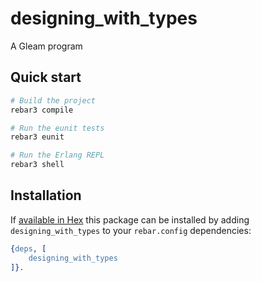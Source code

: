 # designing_with_types

A Gleam program


## Quick start

```sh
# Build the project
rebar3 compile

# Run the eunit tests
rebar3 eunit

# Run the Erlang REPL
rebar3 shell
```


## Installation

If [available in Hex](https://www.rebar3.org/docs/dependencies#section-declaring-dependencies)
this package can be installed by adding `designing_with_types` to your `rebar.config` dependencies:

```erlang
{deps, [
    designing_with_types
]}.
```
